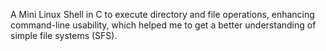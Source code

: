 A Mini Linux Shell in C to execute directory and file operations, enhancing command-line usability, which helped me to get a better understanding of simple file systems (SFS). 
